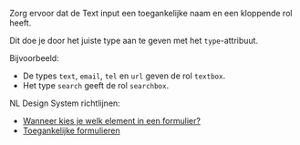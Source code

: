 <!-- @license CC0-1.0 -->

Zorg ervoor dat de Text input een toegankelijke naam en een kloppende rol heeft.

Dit doe je door het juiste type aan te geven met het `type`-attribuut.

Bijvoorbeeld:

- De types `text`, `email`, `tel` en `url` geven de rol `textbox`.
- Het type `search` geeft de rol `searchbox`.

NL Design System richtlijnen:

- [Wanneer kies je welk element in een formulier?](/richtlijnen/formulieren/wanneer-welk-form-element/iedereen-kan-invullen/)
- [Toegankelijke formulieren](/richtlijnen/formulieren/)
